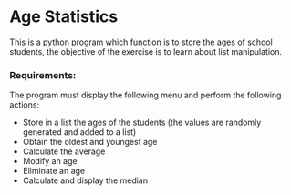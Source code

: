 # Age Statistics

This is a python program which function is to store the ages of school students, the objective of the exercise is to learn about list manipulation.

### Requirements:

The program must display the following menu and perform the following actions:

* Store in a list the ages of the students (the values are randomly generated and added to a list)
* Obtain the oldest and youngest age
* Calculate the average
* Modify an age
* Eliminate an age
* Calculate and display the median